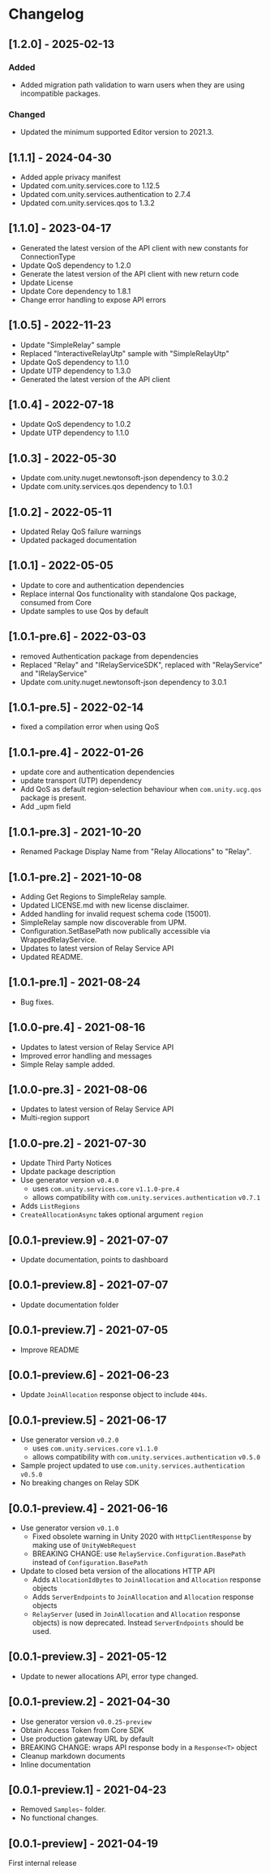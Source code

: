 # Changelog

## [1.2.0] - 2025-02-13

### Added
- Added migration path validation to warn users when they are using incompatible packages.

### Changed
* Updated the minimum supported Editor version to 2021.3.

## [1.1.1] - 2024-04-30
* Added apple privacy manifest
* Updated com.unity.services.core to 1.12.5
* Updated com.unity.services.authentication to 2.7.4
* Updated com.unity.services.qos to 1.3.2

## [1.1.0] - 2023-04-17
* Generated the latest version of the API client with new constants for ConnectionType
* Update QoS dependency to 1.2.0
* Generate the latest version of the API client with new return code
* Update License
* Update Core dependency to 1.8.1
* Change error handling to expose API errors

## [1.0.5] - 2022-11-23
* Update "SimpleRelay" sample
* Replaced "InteractiveRelayUtp" sample with "SimpleRelayUtp"
* Update QoS dependency to 1.1.0
* Update UTP dependency to 1.3.0
* Generated the latest version of the API client

## [1.0.4] - 2022-07-18
* Update QoS dependency to 1.0.2
* Update UTP dependency to 1.1.0

## [1.0.3] - 2022-05-30
* Update com.unity.nuget.newtonsoft-json dependency to 3.0.2
* Update com.unity.services.qos dependency to 1.0.1

## [1.0.2] - 2022-05-11
* Updated Relay QoS failure warnings
* Updated packaged documentation

## [1.0.1] - 2022-05-05

* Update to core and authentication dependencies
* Replace internal Qos functionality with standalone Qos package, consumed from Core
* Update samples to use Qos by default

## [1.0.1-pre.6] - 2022-03-03

* removed Authentication package from dependencies
* Replaced "Relay" and "IRelayServiceSDK", replaced with "RelayService" and "IRelayService"
* Update com.unity.nuget.newtonsoft-json dependency to 3.0.1

## [1.0.1-pre.5] - 2022-02-14

* fixed a compilation error when using QoS

## [1.0.1-pre.4] - 2022-01-26

* update core and authentication dependencies
* update transport (UTP) dependency
* Add QoS as default region-selection behaviour when `com.unity.ucg.qos` package is present.
* Add _upm field

## [1.0.1-pre.3] - 2021-10-20

* Renamed Package Display Name from "Relay Allocations" to "Relay".

## [1.0.1-pre.2] - 2021-10-08

* Adding Get Regions to SimpleRelay sample.
* Updated LICENSE.md with new license disclaimer. 
* Added handling for invalid request schema code (15001).
* SimpleRelay sample now discoverable from UPM.
* Configuration.SetBasePath now publically accessible via WrappedRelayService.
* Updates to latest version of Relay Service API
* Updated README.

## [1.0.1-pre.1] - 2021-08-24

* Bug fixes.

## [1.0.0-pre.4] - 2021-08-16

* Updates to latest version of Relay Service API
* Improved error handling and messages
* Simple Relay sample added.

## [1.0.0-pre.3] - 2021-08-06

* Updates to latest version of Relay Service API
* Multi-region support

## [1.0.0-pre.2] - 2021-07-30

* Update Third Party Notices
* Update package description
* Use generator version `v0.4.0`
    * uses `com.unity.services.core` `v1.1.0-pre.4`
    * allows compatibility with `com.unity.services.authentication` `v0.7.1`
* Adds `ListRegions`
* `CreateAllocationAsync` takes optional argument `region`

## [0.0.1-preview.9] - 2021-07-07

* Update documentation, points to dashboard

## [0.0.1-preview.8] - 2021-07-07

* Update documentation folder

## [0.0.1-preview.7] - 2021-07-05

* Improve README

## [0.0.1-preview.6] - 2021-06-23

* Update `JoinAllocation` response object to include `404s`.

## [0.0.1-preview.5] - 2021-06-17

* Use generator version `v0.2.0`
    * uses `com.unity.services.core` `v1.1.0`
    * allows compatibility with `com.unity.services.authentication` `v0.5.0`
* Sample project updated to use `com.unity.services.authentication` `v0.5.0`
* No breaking changes on Relay SDK

## [0.0.1-preview.4] - 2021-06-16

* Use generator version `v0.1.0`
    * Fixed obsolete warning in Unity 2020 with `HttpClientResponse` by making use
    of `UnityWebRequest`
    * BREAKING CHANGE: use `RelayService.Configuration.BasePath` instead of `Configuration.BasePath`
* Update to closed beta version of the allocations HTTP API
    * Adds `AllocationIdBytes` to `JoinAllocation` and `Allocation` response objects
    * Adds `ServerEndpoints` to `JoinAllocation` and `Allocation` response objects
    * `RelayServer` (used in `JoinAllocation` and `Allocation` response objects) is now deprecated. Instead `ServerEndpoints` should be used.


## [0.0.1-preview.3] - 2021-05-12

* Update to newer allocations API, error type changed.

## [0.0.1-preview.2] - 2021-04-30

* Use generator version `v0.0.25-preview`
* Obtain Access Token from Core SDK
* Use production gateway URL by default
* BREAKING CHANGE: wraps API response body in a `Response<T>` object
* Cleanup markdown documents
* Inline documentation

## [0.0.1-preview.1] - 2021-04-23

* Removed `Samples~` folder.
* No functional changes.

## [0.0.1-preview] - 2021-04-19

First internal release
